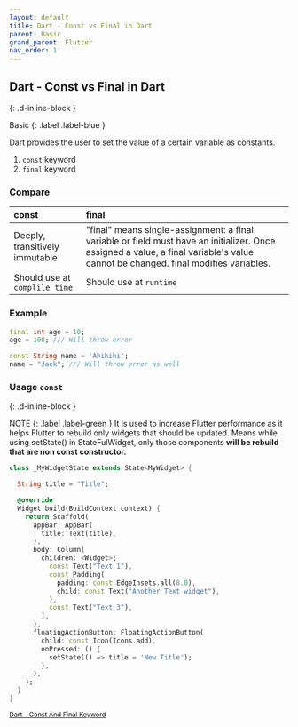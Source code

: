 ```yaml
---
layout: default
title: Dart - Const vs Final in Dart
parent: Basic
grand_parent: Flutter
nav_order: 1
---
```


## Dart - Const vs Final in Dart
{: .d-inline-block }

Basic
{: .label .label-blue }

Dart provides the user to set the value of a certain variable as constants.

1. `const` keyword
2. `final` keyword


### Compare

| const        | final |
|:------------------|:------------------|
| Deeply, transitively immutable | "final" means single-assignment: a final variable or field must have an initializer. Once assigned a value, a final variable's value cannot be changed. final modifies variables.  |
|Should use at `complile time`| Should use at `runtime`|


### Example
```dart
final int age = 10;
age = 100; /// Will throw error

const String name = 'Ahihihi';
name = "Jack"; /// Will throw error as well
```

### Usage `const`
{: .d-inline-block }

NOTE
{: .label .label-green }
It is used to increase Flutter performance as it helps Flutter to rebuild only widgets that should be updated. Means while using setState() in StateFulWidget, only those components **will be rebuild that are non const constructor.**

```dart
class _MyWidgetState extends State<MyWidget> {

  String title = "Title";

  @override
  Widget build(BuildContext context) {
    return Scaffold(
      appBar: AppBar(
        title: Text(title),
      ),
      body: Column(
        children: <Widget>[
          const Text("Text 1"),
          const Padding(
            padding: const EdgeInsets.all(8.0),
            child: const Text("Another Text widget"),
          ),
          const Text("Text 3"),
        ],
      ),
      floatingActionButton: FloatingActionButton(
        child: const Icon(Icons.add),
        onPressed: () {
          setState(() => title = 'New Title');
        },
      ),
    );
  }
}

```








<small>[Dart – Const And Final Keyword](https://www.geeksforgeeks.org/dart-const-and-final-keyword/?ref=rp)</small>


